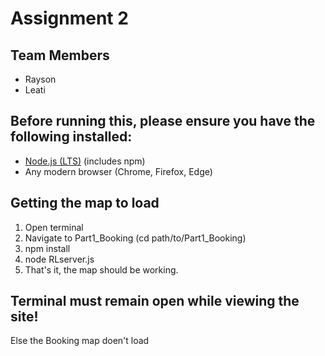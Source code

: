 # Assignment 2

## Team Members
- Rayson
- Leati

## Before running this, please ensure you have the following installed:
- [Node.js (LTS)](https://nodejs.org) (includes npm)
- Any modern browser (Chrome, Firefox, Edge)

## Getting the map to load
1. Open terminal
2. Navigate to Part1_Booking (cd path/to/Part1_Booking)
3. npm install
4. node RLserver.js
5. That's it, the map should be working.

## Terminal must remain open while viewing the site!
Else the Booking map doen't load
